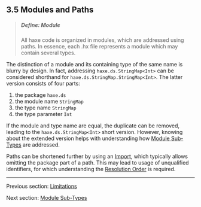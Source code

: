 ## 3.5 Modules and Paths

> ##### Define: Module
>
> All haxe code is organized in modules, which are addressed using paths. In essence, each .hx file represents a module which may contain several types.


The distinction of a module and its containing type of the same name is blurry by design. In fact, addressing `haxe.ds.StringMap<Int>` can be considered shorthand for `haxe.ds.StringMap.StringMap<Int>`. The latter version consists of four parts:



1. the package `haxe.ds`
2. the module name `StringMap`
3. the type name `StringMap`
4. the type parameter `Int`


If the module and type name are equal, the duplicate can be removed, leading to the `haxe.ds.StringMap<Int>` short version. However, knowing about the extended version helps with understanding how [Module Sub-Types](3.5.1-Module_Sub-Types.md) are addressed.

Paths can be shortened further by using an [Import](3.5.2-Import.md), which typically allows omitting the package part of a path. This may lead to usage of unqualified identifiers, for which understanding the [Resolution Order](3.5.3-Resolution_Order.md) is required.

---

Previous section: [Limitations](3.4.1-Limitations.md)

Next section: [Module Sub-Types](3.5.1-Module_Sub-Types.md)